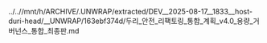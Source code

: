 ../..//mnt/h/ARCHIVE/.UNWRAP/extracted/DEV__2025-08-17__1833__host-duri-head/__UNWRAP/163ebf374d/두리_안전_리팩토링_통합_계획_v4.0_용량_거버넌스_통합_최종판.md